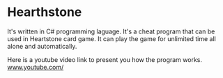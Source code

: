 # Hearthstone
It's written in C# programming laguage. It's a cheat program that can be used in Heartstone card game. It can play the game for unlimited time all alone and automatically.

Here is a youtube video link to present you how the program works.
www.youtube.com/
